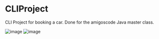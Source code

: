 # CLIProject
CLI Project for booking a car. Done for the amigoscode Java master class.

![image](https://user-images.githubusercontent.com/106455907/235292225-99bfb935-cb16-43d7-9b0a-1175e45b57ce.png)
![image](https://user-images.githubusercontent.com/106455907/235292252-ca8fd629-c0f8-4431-b7c2-2df5ab06a94e.png)

